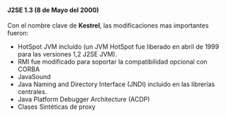 #### J2SE 1.3 (8 de Mayo del 2000)


Con el nombre clave de **Kestrel**, las modificaciones mas importantes fueron:


* HotSpot JVM incluído (un JVM HotSpot fue liberado en abril de 1999 para las versiones 1,2 J2SE JVM).
* RMI fue modificado para soportar la compatibilidad opcional con CORBA
* JavaSound
* Java Naming and Directory Interface (JNDI) incluído en las librerías centrales.
* Java Platform Debugger Architecture (ACDP)
* Clases Sintéticas de proxy